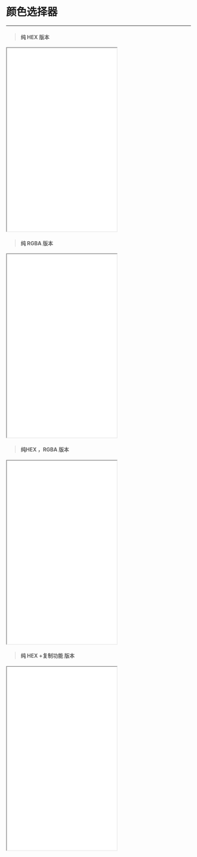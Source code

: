 # 颜色选择器

<hr />

> #### 纯 HEX 版本

<iframe src="../notes/颜色选择器-纯HEX版本.html" style="height:500px"></iframe>

> #### 纯 RGBA 版本

<iframe src="../notes/颜色选择器-纯RGBA版本.html" style="height:500px"></iframe>

> #### 纯HEX ，RGBA 版本

<iframe src="../notes/颜色选择器-纯HEX ，RGBA版本.html" style="height:500px"></iframe>

> #### 纯 HEX +复制功能 版本

<iframe src="../notes/颜色选择器-纯 HEX +复制功能 版本.html" style="height:500px"></iframe>